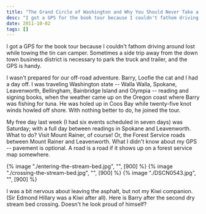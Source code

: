 ```yaml
---
title: "The Grand Circle of Washington and Why You Should Never Take a Kiwi on a Book Tour"
desc: "I got a GPS for the book tour because I couldn't fathom driving around lost while towing the tin can camper. Sometimes a side trip away from the down town business district is necessary to park the truck and trailer, and the GPS is handy."
date: 2011-10-02
tags: []
---
```


I got a GPS for the book tour because I couldn't fathom driving around lost while towing the tin can camper. Sometimes a side trip away from the down town business district is necessary to park the truck and trailer, and the GPS is handy.

I wasn't prepared for our off-road adventure. Barry, Loofie the cat and I had a day off. I was traveling Washington state -- Walla Walla, Spokane, Leavenworth, Bellingham, Bainbridge Island and Olympia -- reading and signing books, when the weather came up on the Oregon coast where Barry was fishing for tuna. He was holed up in Coos Bay while twenty-five knot winds howled off shore. With nothing better to do, he joined the tour.

My free day last week (I had six events scheduled in seven days) was Saturday; with a full day between readings in Spokane and Leavenworth. What to do? Visit Mount Rainer, of course! Or, the Forest Service roads between Mount Rainer and Leavenworth. What I didn't know about my GPS -- pavement is optional. A road is a road if it shows up on a forest service map somewhere.

{% image "./entering-the-stream-bed.jpg", "", [900] %} {% image "./crossing-the-stream-bed.jpg", "", [900] %} {% image "./DSCN0543.jpg", "", [900] %}

I was a bit nervous about leaving the asphalt, but not my Kiwi companion. (Sir Edmond Hillary was a Kiwi after all). Here is Barry after the second dry stream bed crossing. Doesn't he look proud of himself?
